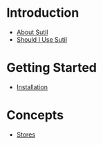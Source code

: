 # Introduction
- [About Sutil](about_sutil.md)
- [Should I Use Sutil](should_i_use_sutil.md)

# Getting Started
- [Installation](installation.md)

# Concepts
- [Stores](stores.md)

